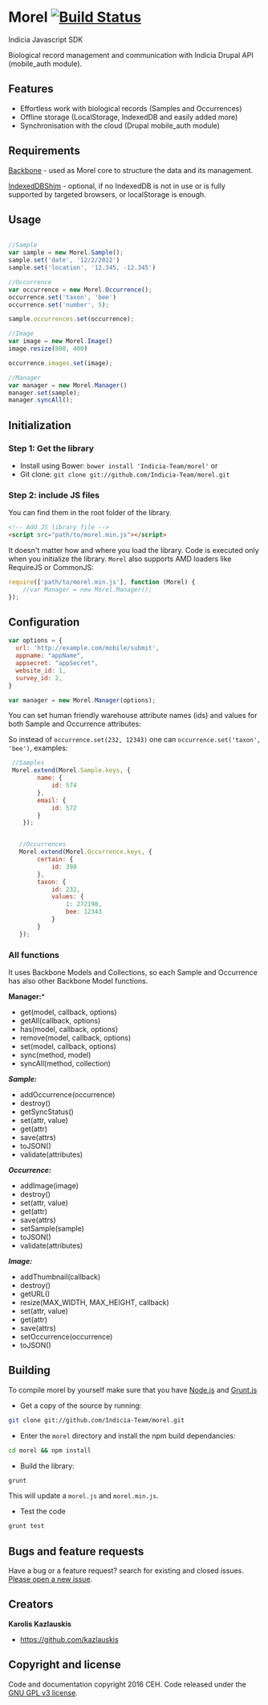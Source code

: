 # Morel [![Build Status](https://travis-ci.org/Indicia-Team/morel.svg?branch=v3.1)](https://travis-ci.org/Indicia-Team/morel)

Indicia Javascript SDK

Biological record management and communication with Indicia Drupal API (mobile_auth module). 

## Features 
- Effortless work with biological records (Samples and Occurrences)
- Offline storage (LocalStorage, IndexedDB and easily added more)
- Synchronisation with the cloud (Drupal mobile_auth module)

## Requirements

[Backbone](http://backbonejs.org/) - used as Morel core to structure the data and its management.

[IndexedDBShim](http://nparashuram.com/IndexedDBShim/) - optional, if no IndexedDB 
is not in use or is fully supported by targeted browsers, or localStorage is enough.

## Usage

```javascript

//Sample
var sample = new Morel.Sample();
sample.set('date', '12/2/2012')
sample.set('location', '12.345, -12.345')

//Occurrence
var occurrence = new Morel.Occurrence();
occurrence.set('taxon', 'bee')
occurrence.set('number', 5);

sample.occurrences.set(occurrence);

//Image
var image = new Morel.Image()
image.resize(800, 400)

occurrence.images.set(image);

//Manager
var manager = new Morel.Manager()
manager.set(sample);
manager.syncAll();

```

## Initialization

### Step 1: Get the library
- Install using Bower: `bower install 'Indicia-Team/morel'` or 
- Git clone: `git clone git://github.com/Indicia-Team/morel.git`


### Step 2: include JS files

You can find them in the root folder of the library.

```html
<!-- Add JS library file -->
<script src="path/to/morel.min.js"></script>
```

It doesn't matter how and where you load the library. Code is executed only when you 
initialize the library. `Morel` also supports AMD loaders like RequireJS or CommonJS:

```javascript
require(['path/to/morel.min.js'], function (Morel) {
    //var Manager = new Morel.Manager();
});

```

## Configuration

```javascript
var options = {
  url: 'http://example.com/mobile/submit',
  appname: "appName",
  appsecret: "appSecret",
  website_id: 1,
  survey_id: 2,
}

var manager = new Morel.Manager(options);

```

You can set human friendly warehouse attribute names (ids) and values for both Sample and Occurrence
attributes:

So instead of `occurrence.set(232, 12343)` one can 
`occurrence.set('taxon', 'bee')`, examples:

```javascript
 //Samples
 Morel.extend(Morel.Sample.keys, {
        name: {
            id: 574
        },
        email: {
            id: 572
        }
    });


   //Occurrences
   Morel.extend(Morel.Occurrence.keys, {
        certain: {
            id: 398
        },
        taxon: {
            id: 232,
            values: {
                1: 272198,
                bee: 12343
            }
        }
   });

```

### All functions

It uses Backbone Models and Collections, so each Sample and Occurrence has also other Backbone Model functions.

**Manager:***

* get(model, callback, options)
* getAll(callback, options)
* has(model, callback, options)
* remove(model, callback, options)
* set(model, callback, options)
* sync(method, model)
* syncAll(method, collection)

***Sample:***

* addOccurrence(occurrence)
* destroy()
* getSyncStatus()
* set(attr, value)
* get(attr)
* save(attrs)
* toJSON()
* validate(attributes)

***Occurrence:***

* addImage(image)
* destroy()
* set(attr, value)
* get(attr)
* save(attrs)
* setSample(sample)
* toJSON()
* validate(attributes)

***Image:***

* addThumbnail(callback)
* destroy()
* getURL()
* resize(MAX_WIDTH, MAX_HEIGHT, callback)
* set(attr, value)
* get(attr)
* save(attrs)
* setOccurrence(occurrence)
* toJSON()

## Building

To compile morel by yourself make sure that you have  [Node.js](http://nodejs.org/) and [Grunt.js](https://github.com/cowboy/grunt) 

- Get a copy of the source by running:

```bash
git clone git://github.com/Indicia-Team/morel.git
```

- Enter the `morel` directory and install the npm build dependancies:

```bash
cd morel && npm install
```

- Build the library: 

```bash
grunt
```

This will update a `morel.js` and `morel.min.js`.

- Test the code
 
 ```bash
 grunt test
 ```

## Bugs and feature requests

Have a bug or a feature request? search for existing and closed issues. [Please open a new issue](https://github.com/Indicia-Team/morel/issues).


## Creators

**Karolis Kazlauskis**

- <https://github.com/kazlauskis>



## Copyright and license

Code and documentation copyright 2016 CEH. Code released under the [GNU GPL v3 license](LICENSE).
